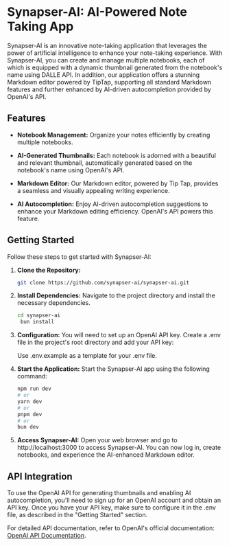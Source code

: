 # Synapser-AI: AI-Powered Note Taking App

Synapser-AI is an innovative note-taking application that leverages the power of artificial intelligence to enhance your note-taking experience. With Synapser-AI, you can create and manage multiple notebooks, each of which is equipped with a dynamic thumbnail generated from the notebook's name using DALLE API. In addition, our application offers a stunning Markdown editor powered by TipTap, supporting all standard Markdown features and further enhanced by AI-driven autocompletion provided by OpenAI's API.

## Features

- **Notebook Management:** Organize your notes efficiently by creating multiple notebooks.

- **AI-Generated Thumbnails:** Each notebook is adorned with a beautiful and relevant thumbnail, automatically generated based on the notebook's name using OpenAI's API.

- **Markdown Editor:** Our Markdown editor, powered by Tip Tap, provides a seamless and visually appealing writing experience.

- **AI Autocompletion:** Enjoy AI-driven autocompletion suggestions to enhance your Markdown editing efficiency. OpenAI's API powers this feature.

## Getting Started

Follow these steps to get started with Synapser-AI:

1. **Clone the Repository:**
   ```bash
   git clone https://github.com/synapser-ai/synapser-ai.git
   ```
2. **Install Dependencies:**
   Navigate to the project directory and install the necessary dependencies.
   ```bash
   cd synapser-ai
    bun install
   ```
3. **Configuration:**
   You will need to set up an OpenAI API key. Create a .env file in the project's root directory and add your API key:

   Use .env.example as a template for your .env file.

4. **Start the Application:**
   Start the Synapser-AI app using the following command:
   ```bash
   npm run dev
   # or
   yarn dev
   # or
   pnpm dev
   # or
   bun dev
   ```
5. **Access Synapser-AI:**
   Open your web browser and go to http://localhost:3000 to access Synapser-AI. You can now log in, create notebooks, and experience the AI-enhanced Markdown editor.

## API Integration

To use the OpenAI API for generating thumbnails and enabling AI autocompletion, you'll need to sign up for an OpenAI account and obtain an API key. Once you have your API key, make sure to configure it in the .env file, as described in the "Getting Started" section.

For detailed API documentation, refer to OpenAI's official documentation: [OpenAI API Documentation](https://platform.openai.com/docs/introduction).

